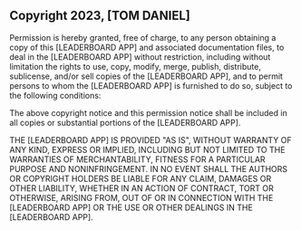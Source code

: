 ## Copyright 2023, [TOM DANIEL]

Permission is hereby granted, free of charge, to any person obtaining a copy of this [LEADERBOARD APP] and associated documentation files, to deal in the [LEADERBOARD APP] without restriction, including without limitation the rights to use, copy, modify, merge, publish, distribute, sublicense, and/or sell copies of the [LEADERBOARD APP], and to permit persons to whom the [LEADERBOARD APP] is furnished to do so, subject to the following conditions:

The above copyright notice and this permission notice shall be included in all copies or substantial portions of the [LEADERBOARD APP].

THE [LEADERBOARD APP] IS PROVIDED "AS IS", WITHOUT WARRANTY OF ANY KIND, EXPRESS OR IMPLIED, INCLUDING BUT NOT LIMITED TO THE WARRANTIES OF MERCHANTABILITY, FITNESS FOR A PARTICULAR PURPOSE AND NONINFRINGEMENT. IN NO EVENT SHALL THE AUTHORS OR COPYRIGHT HOLDERS BE LIABLE FOR ANY CLAIM, DAMAGES OR OTHER LIABILITY, WHETHER IN AN ACTION OF CONTRACT, TORT OR OTHERWISE, ARISING FROM, OUT OF OR IN CONNECTION WITH THE [LEADERBOARD APP] OR THE USE OR OTHER DEALINGS IN THE [LEADERBOARD APP].
